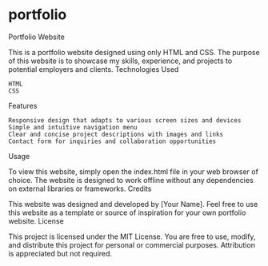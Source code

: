 # portfolio

Portfolio Website

This is a portfolio website designed using only HTML and CSS. The purpose of this website is to showcase my skills, experience, and projects to potential employers and clients.
Technologies Used

    HTML
    CSS

Features

    Responsive design that adapts to various screen sizes and devices
    Simple and intuitive navigation menu
    Clear and concise project descriptions with images and links
    Contact form for inquiries and collaboration opportunities

Usage

To view this website, simply open the index.html file in your web browser of choice. The website is designed to work offline without any dependencies on external libraries or frameworks.
Credits

This website was designed and developed by [Your Name]. Feel free to use this website as a template or source of inspiration for your own portfolio website.
License

This project is licensed under the MIT License. You are free to use, modify, and distribute this project for personal or commercial purposes. Attribution is appreciated but not required.
